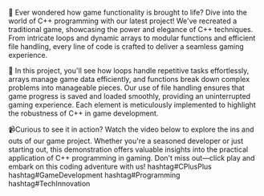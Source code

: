 🚀 Ever wondered how game functionality is brought to life? Dive into the world of C++ programming with our latest project! We've recreated a traditional game, showcasing the power and elegance of C++ techniques. From intricate loops and dynamic arrays to modular functions and efficient file handling, every line of code is crafted to deliver a seamless gaming experience.

👾 In this project, you'll see how loops handle repetitive tasks effortlessly, arrays manage game data efficiently, and functions break down complex problems into manageable pieces. Our use of file handling ensures that game progress is saved and loaded smoothly, providing an uninterrupted gaming experience. Each element is meticulously implemented to highlight the robustness of C++ in game development.

📹Curious to see it in action? Watch the video below to explore the ins and outs of our game project. Whether you're a seasoned developer or just starting out, this demonstration offers valuable insights into the practical application of C++ programming in gaming. Don't miss out—click play and embark on this coding adventure with us! hashtag#CPlusPlus hashtag#GameDevelopment hashtag#Programming hashtag#TechInnovation
